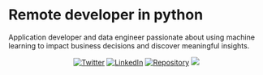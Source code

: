 # Remote developer in python

Application developer and data engineer passionate about using machine learning to impact business decisions and discover meaningful insights. 

<p align="center">
  <a href="https://twitter.com/And_Reyw"><img src="https://img.shields.io/twitter/follow/And_Reyw?style=social" alt="Twitter"></a>
  <a href="https://www.linkedin.com/in/andres-reyes3/"><img src="https://img.shields.io/badge/LinkedIn--blueviolet.svg?style=social&logo=linkedin" alt="LinkedIn"></a>
  <a href="http://andresredev.co/"><img src="https://img.shields.io/github/languages/top/andresvanegas19/holberton-system_engineering-devops" alt="Repository"></a>
  <a href="https://medium.com/@andresreyesv" style="width: 10px;"><img src="https://img.shields.io/badge/Medium-Follow-lightgrey"></a>
</p>

